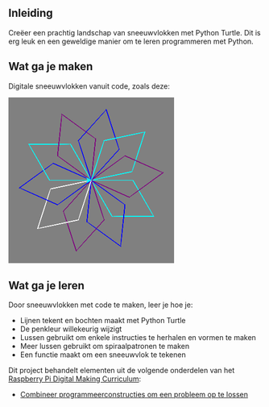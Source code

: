 ## Inleiding

Creëer een prachtig landschap van sneeuwvlokken met Python Turtle. Dit is erg leuk en een geweldige manier om te leren programmeren met Python.

## Wat ga je maken

Digitale sneeuwvlokken vanuit code, zoals deze:

![sneeuwvlok](images/makeasnowflake.png)

## Wat ga je leren

Door sneeuwvlokken met code te maken, leer je hoe je:

- Lijnen tekent en bochten maakt met Python Turtle
- De penkleur willekeurig wijzigt
- Lussen gebruikt om enkele instructies te herhalen en vormen te maken
- Meer lussen gebruikt om spiraalpatronen te maken
- Een functie maakt om een sneeuwvlok te tekenen

Dit project behandelt elementen uit de volgende onderdelen van het [Raspberry Pi Digital Making Curriculum](https://www.raspberrypi.org/curriculum/):

- [Combineer programmeerconstructies om een ​​probleem op te lossen](https://www.raspberrypi.org/curriculum/programming/builder)
